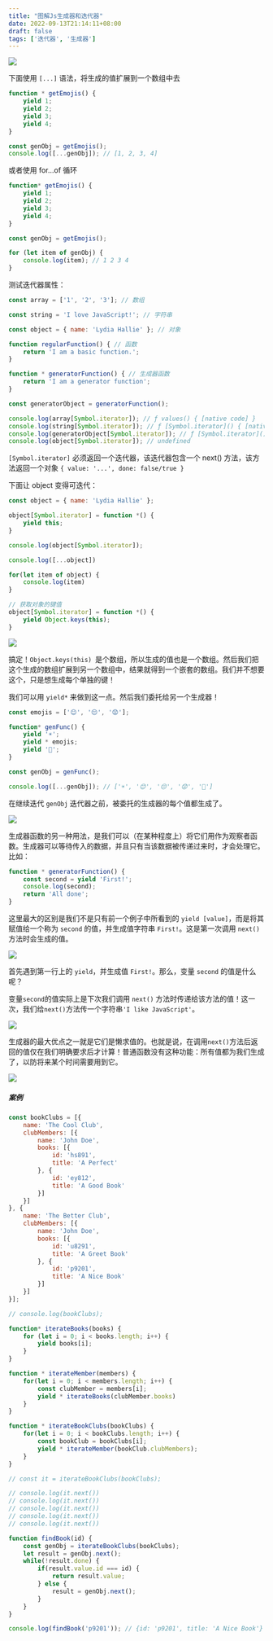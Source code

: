 ```yaml
---
title: "图解Js生成器和迭代器"
date: 2022-09-13T21:14:11+08:00
draft: false
tags: ['迭代器', '生成器']
---
```


<img src="/imgs/notes/3725692899-5f35014c888b9.gif"  />

下面使用 `[...]` 语法，将生成的值扩展到一个数组中去

```js
function * getEmojis() {
    yield 1;
    yield 2;
    yield 3;
    yield 4;
}

const genObj = getEmojis();
console.log([...genObj]); // [1, 2, 3, 4]
```

或者使用 for...of 循环

```js
function* getEmojis() {
    yield 1;
    yield 2;
    yield 3;
    yield 4;
}

const genObj = getEmojis();

for (let item of genObj) {
    console.log(item); // 1 2 3 4
}
```

测试迭代器属性：

```js
const array = ['1', '2', '3']; // 数组

const string = 'I love JavaScript!'; // 字符串

const object = { name: 'Lydia Hallie' }; // 对象

function regularFunction() { // 函数
    return 'I am a basic function.';
}

function * generatorFunction() { // 生成器函数
    return 'I am a generator function';
}

const generatorObject = generatorFunction();

console.log(array[Symbol.iterator]); // ƒ values() { [native code] }
console.log(string[Symbol.iterator]); // ƒ [Symbol.iterator]() { [native code] }
console.log(generatorObject[Symbol.iterator]); // ƒ [Symbol.iterator]() { [native code] }
console.log(object[Symbol.iterator]); // undefined
```

`[Symbol.iterator]` 必须返回一个迭代器，该迭代器包含一个 next() 方法，该方法返回一个对象 `{ value: '...', done: false/true }`

下面让 object 变得可迭代：

```js
const object = { name: 'Lydia Hallie' };

object[Symbol.iterator] = function *() {
    yield this;
} 

console.log(object[Symbol.iterator]);

console.log([...object])

for(let item of object) {
    console.log(item)
}

// 获取对象的键值
object[Symbol.iterator] = function *() {
    yield Object.keys(this);
} 
```

<img src="/imgs/notes/1712179175-5f35015559765.gif" />

搞定！`Object.keys(this) `是个数组，所以生成的值也是一个数组。然后我们把这个生成的数组扩展到另一个数组中，结果就得到一个嵌套的数组。我们并不想要这个，只是想生成每个单独的键！

我们可以用 `yield*` 来做到这一点。然后我们委托给另一个生成器！

```js
const emojis = ['😊', '😔', '😟'];

function* genFunc() {
    yield '☀';
    yield * emojis;
    yield '🚀';
}

const genObj = genFunc();

console.log([...genObj]); // ['☀', '😊', '😔', '😟', '🚀']
```

在继续迭代 `genObj` 迭代器之前，被委托的生成器的每个值都生成了。

<img src="/imgs/notes/4244762143-5f3501574238e.gif" />

生成器函数的另一种用法，是我们可以（在某种程度上）将它们用作为观察者函数。生成器可以等待传入的数据，并且只有当该数据被传递过来时，才会处理它。比如：

```js
function * generatorFunction() {
    const second = yield 'First!';
    console.log(second);
    return 'All done';
}
```

这里最大的区别是我们不是只有前一个例子中所看到的 `yield [value]`，而是将其赋值给一个称为 `second` 的值，并生成值字符串 `First!`。这是第一次调用 `next()`方法时会生成的值。

<img src="/imgs/notes/3931143698-5f350158b51e5.gif" />

首先遇到第一行上的 `yield`，并生成值 `First!`。那么，变量 `second` 的值是什么呢？

变量`second`的值实际上是下次我们调用 `next()` 方法时传递给该方法的值！这一次，我们给`next()`方法传一个字符串`'I like JavaScript'`。

<img src="/imgs/notes/337731807-5f35015a8915f.gif" />

生成器的最大优点之一就是它们是懒求值的。也就是说，在调用`next()`方法后返回的值仅在我们明确要求后才计算！普通函数没有这种功能：所有值都为我们生成了，以防将来某个时间需要用到它。

<img src="/imgs/notes/1597290365483-c1cd1dff-b66a-40b6-a334-4dc02e51e334.gif" />

##### 案例

```js
const bookClubs = [{
    name: 'The Cool Club',
    clubMembers: [{
        name: 'John Doe',
        books: [{
            id: 'hs891',
            title: 'A Perfect'
        }, {
            id: 'ey812',
            title: 'A Good Book'
        }]
    }]
}, {
    name: 'The Better Club',
    clubMembers: [{
        name: 'John Doe',
        books: [{
            id: 'u8291',
            title: 'A Greet Book'
        }, {
            id: 'p9201',
            title: 'A Nice Book'
        }]
    }]
}];

// console.log(bookClubs);

function* iterateBooks(books) {
    for (let i = 0; i < books.length; i++) {
        yield books[i];
    }
}

function * iterateMember(members) {
    for(let i = 0; i < members.length; i++) {
        const clubMember = members[i];
        yield * iterateBooks(clubMember.books)
    }
}

function * iterateBookClubs(bookClubs) {
    for(let i = 0; i < bookClubs.length; i++) {
        const bookClub = bookClubs[i];
        yield * iterateMember(bookClub.clubMembers);
    }
}

// const it = iterateBookClubs(bookClubs);

// console.log(it.next())
// console.log(it.next())
// console.log(it.next())
// console.log(it.next())
// console.log(it.next())

function findBook(id) {
    const genObj = iterateBookClubs(bookClubs);
    let result = genObj.next();
    while(!result.done) {
        if(result.value.id === id) {
            return result.value;
        } else {
            result = genObj.next();
        }
    }
}

console.log(findBook('p9201')); // {id: 'p9201', title: 'A Nice Book'}
```

